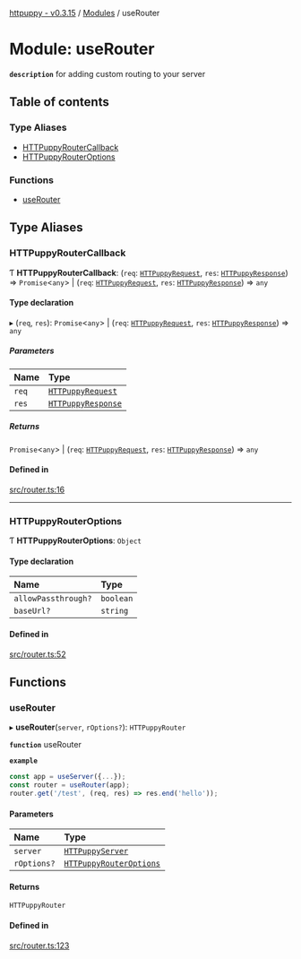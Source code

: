 [httpuppy - v0.3.15](../README.md) / [Modules](../modules.md) / useRouter

# Module: useRouter

**`description`** for adding custom routing to your server

## Table of contents

### Type Aliases

- [HTTPuppyRouterCallback](useRouter.md#httpuppyroutercallback)
- [HTTPuppyRouterOptions](useRouter.md#httpuppyrouteroptions)

### Functions

- [useRouter](useRouter.md#userouter)

## Type Aliases

### HTTPuppyRouterCallback

Ƭ **HTTPuppyRouterCallback**: (`req`: [`HTTPuppyRequest`](../interfaces/useServer.HTTPuppyRequest.md), `res`: [`HTTPuppyResponse`](../interfaces/useServer.HTTPuppyResponse.md)) => `Promise`<`any`\> \| (`req`: [`HTTPuppyRequest`](../interfaces/useServer.HTTPuppyRequest.md), `res`: [`HTTPuppyResponse`](../interfaces/useServer.HTTPuppyResponse.md)) => `any`

#### Type declaration

▸ (`req`, `res`): `Promise`<`any`\> \| (`req`: [`HTTPuppyRequest`](../interfaces/useServer.HTTPuppyRequest.md), `res`: [`HTTPuppyResponse`](../interfaces/useServer.HTTPuppyResponse.md)) => `any`

##### Parameters

| Name | Type |
| :------ | :------ |
| `req` | [`HTTPuppyRequest`](../interfaces/useServer.HTTPuppyRequest.md) |
| `res` | [`HTTPuppyResponse`](../interfaces/useServer.HTTPuppyResponse.md) |

##### Returns

`Promise`<`any`\> \| (`req`: [`HTTPuppyRequest`](../interfaces/useServer.HTTPuppyRequest.md), `res`: [`HTTPuppyResponse`](../interfaces/useServer.HTTPuppyResponse.md)) => `any`

#### Defined in

[src/router.ts:16](https://github.com/abschill/httpuppy/blob/bf01d3d/src/router.ts#L16)

___

### HTTPuppyRouterOptions

Ƭ **HTTPuppyRouterOptions**: `Object`

#### Type declaration

| Name | Type |
| :------ | :------ |
| `allowPassthrough?` | `boolean` |
| `baseUrl?` | `string` |

#### Defined in

[src/router.ts:52](https://github.com/abschill/httpuppy/blob/bf01d3d/src/router.ts#L52)

## Functions

### useRouter

▸ **useRouter**(`server`, `rOptions?`): `HTTPuppyRouter`

**`function`** useRouter

**`example`**
```javascript
const app = useServer({...});
const router = useRouter(app);
router.get('/test', (req, res) => res.end('hello'));
```

#### Parameters

| Name | Type |
| :------ | :------ |
| `server` | [`HTTPuppyServer`](../interfaces/useServer.HTTPuppyServer.md) |
| `rOptions?` | [`HTTPuppyRouterOptions`](useRouter.md#httpuppyrouteroptions) |

#### Returns

`HTTPuppyRouter`

#### Defined in

[src/router.ts:123](https://github.com/abschill/httpuppy/blob/bf01d3d/src/router.ts#L123)
